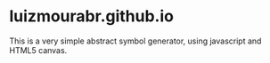 # luizmourabr.github.io

This is a very simple abstract symbol generator, using javascript and HTML5 canvas.
